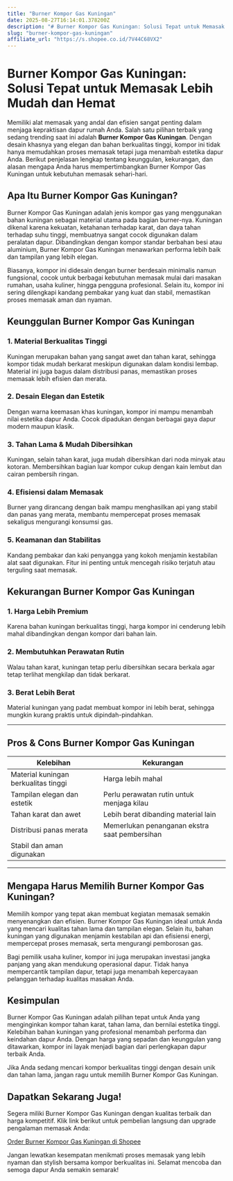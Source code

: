 ```yaml
---
title: "Burner Kompor Gas Kuningan"
date: 2025-08-27T16:14:01.378200Z
description: "# Burner Kompor Gas Kuningan: Solusi Tepat untuk Memasak Lebih Mudah dan Hemat..."
slug: "burner-kompor-gas-kuningan"
affiliate_url: "https://s.shopee.co.id/7V44C68VX2"
---
```

# Burner Kompor Gas Kuningan: Solusi Tepat untuk Memasak Lebih Mudah dan Hemat

Memiliki alat memasak yang andal dan efisien sangat penting dalam menjaga kepraktisan dapur rumah Anda. Salah satu pilihan terbaik yang sedang trending saat ini adalah **Burner Kompor Gas Kuningan**. Dengan desain khasnya yang elegan dan bahan berkualitas tinggi, kompor ini tidak hanya memudahkan proses memasak tetapi juga menambah estetika dapur Anda. Berikut penjelasan lengkap tentang keunggulan, kekurangan, dan alasan mengapa Anda harus mempertimbangkan Burner Kompor Gas Kuningan untuk kebutuhan memasak sehari-hari.

## Apa Itu Burner Kompor Gas Kuningan?

Burner Kompor Gas Kuningan adalah jenis kompor gas yang menggunakan bahan kuningan sebagai material utama pada bagian burner-nya. Kuningan dikenal karena kekuatan, ketahanan terhadap karat, dan daya tahan terhadap suhu tinggi, membuatnya sangat cocok digunakan dalam peralatan dapur. Dibandingkan dengan kompor standar berbahan besi atau aluminium, Burner Kompor Gas Kuningan menawarkan performa lebih baik dan tampilan yang lebih elegan.

Biasanya, kompor ini didesain dengan burner berdesain minimalis namun fungsional, cocok untuk berbagai kebutuhan memasak mulai dari masakan rumahan, usaha kuliner, hingga pengguna profesional. Selain itu, kompor ini sering dilengkapi kandang pembakar yang kuat dan stabil, memastikan proses memasak aman dan nyaman.

## Keunggulan Burner Kompor Gas Kuningan

### 1. Material Berkualitas Tinggi
Kuningan merupakan bahan yang sangat awet dan tahan karat, sehingga kompor tidak mudah berkarat meskipun digunakan dalam kondisi lembap. Material ini juga bagus dalam distribusi panas, memastikan proses memasak lebih efisien dan merata.

### 2. Desain Elegan dan Estetik
Dengan warna keemasan khas kuningan, kompor ini mampu menambah nilai estetika dapur Anda. Cocok dipadukan dengan berbagai gaya dapur modern maupun klasik.

### 3. Tahan Lama & Mudah Dibersihkan
Kuningan, selain tahan karat, juga mudah dibersihkan dari noda minyak atau kotoran. Membersihkan bagian luar kompor cukup dengan kain lembut dan cairan pembersih ringan.

### 4. Efisiensi dalam Memasak
Burner yang dirancang dengan baik mampu menghasilkan api yang stabil dan panas yang merata, membantu mempercepat proses memasak sekaligus mengurangi konsumsi gas.

### 5. Keamanan dan Stabilitas
Kandang pembakar dan kaki penyangga yang kokoh menjamin kestabilan alat saat digunakan. Fitur ini penting untuk mencegah risiko terjatuh atau terguling saat memasak.

## Kekurangan Burner Kompor Gas Kuningan

### 1. Harga Lebih Premium
Karena bahan kuningan berkualitas tinggi, harga kompor ini cenderung lebih mahal dibandingkan dengan kompor dari bahan lain.

### 2. Membutuhkan Perawatan Rutin
Walau tahan karat, kuningan tetap perlu dibersihkan secara berkala agar tetap terlihat mengkilap dan tidak berkarat.

### 3. Berat Lebih Berat
Material kuningan yang padat membuat kompor ini lebih berat, sehingga mungkin kurang praktis untuk dipindah-pindahkan.

---

## Pros & Cons Burner Kompor Gas Kuningan

| **Kelebihan**                                | **Kekurangan**                                     |
|----------------------------------------------|---------------------------------------------------|
| Material kuningan berkualitas tinggi        | Harga lebih mahal                                |
| Tampilan elegan dan estetik                | Perlu perawatan rutin untuk menjaga kilau     |
| Tahan karat dan awet                        | Lebih berat dibanding material lain           |
| Distribusi panas merata                     | Memerlukan penanganan ekstra saat pembersihan |
| Stabil dan aman digunakan                   |                                                    |

---

## Mengapa Harus Memilih Burner Kompor Gas Kuningan?

Memilih kompor yang tepat akan membuat kegiatan memasak semakin menyenangkan dan efisien. Burner Kompor Gas Kuningan ideal untuk Anda yang mencari kualitas tahan lama dan tampilan elegan. Selain itu, bahan kuningan yang digunakan menjamin kestabilan api dan efisiensi energi, mempercepat proses memasak, serta mengurangi pemborosan gas.

Bagi pemilik usaha kuliner, kompor ini juga merupakan investasi jangka panjang yang akan mendukung operasional dapur. Tidak hanya mempercantik tampilan dapur, tetapi juga menambah kepercayaan pelanggan terhadap kualitas masakan Anda.

## Kesimpulan

Burner Kompor Gas Kuningan adalah pilihan tepat untuk Anda yang menginginkan kompor tahan karat, tahan lama, dan bernilai estetika tinggi. Kelebihan bahan kuningan yang profesional menambah performa dan keindahan dapur Anda. Dengan harga yang sepadan dan keunggulan yang ditawarkan, kompor ini layak menjadi bagian dari perlengkapan dapur terbaik Anda.

Jika Anda sedang mencari kompor berkualitas tinggi dengan desain unik dan tahan lama, jangan ragu untuk memilih Burner Kompor Gas Kuningan.

## Dapatkan Sekarang Juga!

Segera miliki Burner Kompor Gas Kuningan dengan kualitas terbaik dan harga kompetitif. Klik link berikut untuk pembelian langsung dan upgrade pengalaman memasak Anda:

[Order Burner Kompor Gas Kuningan di Shopee](https://s.shopee.co.id/7V44C68VX2)

Jangan lewatkan kesempatan menikmati proses memasak yang lebih nyaman dan stylish bersama kompor berkualitas ini. Selamat mencoba dan semoga dapur Anda semakin semarak!